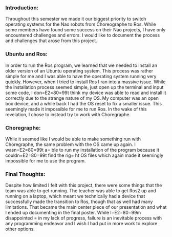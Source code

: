 ### Introduction:
Throughout this semester we made it our biggest priority to switch
operating systems for the Nao robots from Choreographe to Ros. While some
members have found some success on their Nao projects, I have only
encountered challenges and errors. I would like to document the process and
challenges that arose from this project.

### Ubuntu and Ros:
In order to run the Ros program, we learned that we needed to install an
older version of an Ubuntu operating system. This process was rather simple
for me and I was able to have the operating system running very quickly.
However, when I tried to install Ros I ran into a massive issue. While the
installation process seemed simple, just open up the terminal and input
some code, I don=E2=80=99t think my device was able to read and install it
correctly due to the strange nature of my OS. My computer was an open box
device, and a while back I had the OS reset to fix a smaller issue. This
seemingly made it impossible for me to run Ros. In the wake of this
revelation, I chose to instead try to work with Choregraphe.

### Choregraphe:
While it seemed like I would be able to make something run with
Choregraphe, the same problem with the OS came up again. I wasn=E2=80=99t a=
ble to
run my installation of the program because it couldn=E2=80=99t find the rig=
ht OS
files which again made it seemingly impossible for me to use the program.

### Final Thoughts:
Despite how limited I felt with this project, there were some things that
the team was able to get running. The teacher was able to get Ros2 up and
running on a laptop, which meant we technically had a device that
successfully made the transition to Ros, though that as well had many
limitations. That became the main center piece of our presentation and what
I ended up documenting in the final poster. While I=E2=80=99m disappointed =
in my
lack of progress, failure is an inevitable process with any programming
endeavor and I wish I had put in more work to explore other options.
